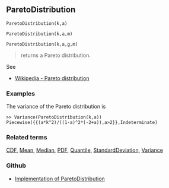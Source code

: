 ## ParetoDistribution

```
ParetoDistribution(k,a)
```

```
ParetoDistribution(k,a,m)
```

```
ParetoDistribution(k,a,g,m)
```

> returns a Pareto distribution.

See 
* [Wikipedia - Pareto distribution](https://en.wikipedia.org/wiki/Pareto_distribution)
 
### Examples

The variance of the Pareto distribution is

```
>> Variance(ParetoDistribution(k,a))
Piecewise({{(a*k^2)/((1-a)^2*(-2+a)),a>2}},Indeterminate)
```


### Related terms 
[CDF](CDF.md), [Mean](Mean.md), [Median](Median.md), [PDF](PDF.md), [Quantile](Quantile.md), [StandardDeviation](StandardDeviation.md), [Variance](Variance.md) 



### Github

* [Implementation of ParetoDistribution](https://github.com/axkr/symja_android_library/blob/master/symja_android_library/matheclipse-core/src/main/java/org/matheclipse/core/builtin/StatisticsFunctions.java#L5234) 
